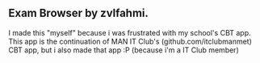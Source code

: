 ## Exam Browser by zvlfahmi.

I made this "myself" because i was frustrated with my school's CBT app.
This app is the continuation of MAN IT Club's (github.com/itclubmanmet) CBT app, but i also made that app :P (because i'm a IT Club member)